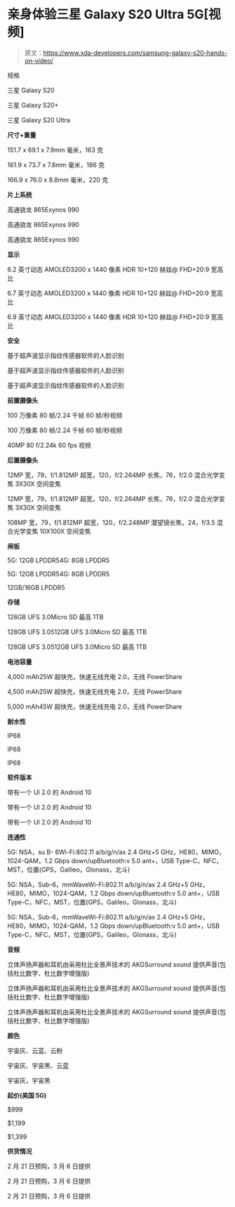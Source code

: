 # 亲身体验三星 Galaxy S20 Ultra 5G[视频]

> 原文：<https://www.xda-developers.com/samsung-galaxy-s20-hands-on-video/>

规格

三星 Galaxy S20

三星 Galaxy S20+

三星 Galaxy S20 Ultra

**尺寸+重量**

151.7 x 69.1 x 7.9mm 毫米，163 克

161.9 x 73.7 x 7.8mm 毫米，186 克

166.9 x 76.0 x 8.8mm 毫米，220 克

**片上系统**

高通骁龙 865Exynos 990

高通骁龙 865Exynos 990

高通骁龙 865Exynos 990

**显示**

6.2 英寸动态 AMOLED3200 x 1440 像素 HDR 10+120 赫兹@ FHD+20:9 宽高比

6.7 英寸动态 AMOLED3200 x 1440 像素 HDR 10+120 赫兹@ FHD+20:9 宽高比

6.9 英寸动态 AMOLED3200 x 1440 像素 HDR 10+120 赫兹@ FHD+20:9 宽高比

**安全**

基于超声波显示指纹传感器软件的人脸识别

基于超声波显示指纹传感器软件的人脸识别

基于超声波显示指纹传感器软件的人脸识别

**前置摄像头**

100 万像素 80 帧/2.24 千帧 60 帧/秒视频

100 万像素 80 帧/2.24 千帧 60 帧/秒视频

40MP 80 f/2.24k 60 fps 视频

**后置摄像头**

12MP 宽，79，f/1.812MP 超宽，120，f/2.264MP 长焦，76，f/2.0 混合光学变焦 3X30X 空间变焦

12MP 宽，79，f/1.812MP 超宽，120，f/2.264MP 长焦，76，f/2.0 混合光学变焦 3X30X 空间变焦

108MP 宽，79，f/1.812MP 超宽，120，f/2.248MP 潜望镜长焦，24，f/3.5 混合光学变焦 10X100X 空间变焦

**闸板**

5G: 12GB LPDDR54G: 8GB LPDDR5

5G: 12GB LPDDR54G: 8GB LPDDR5

12GB/16GB LPDDR5

**存储**

128GB UFS 3.0Micro SD 最高 1TB

128GB UFS 3.0512GB UFS 3.0Micro SD 最高 1TB

128GB UFS 3.0512GB UFS 3.0Micro SD 最高 1TB

**电池容量**

4,000 mAh25W 超快充，快速无线充电 2.0，无线 PowerShare

4,500 mAh25W 超快充，快速无线充电 2.0，无线 PowerShare

5,000 mAh45W 超快充，快速无线充电 2.0，无线 PowerShare

**耐水性**

IP68

IP68

IP68

**软件版本**

带有一个 UI 2.0 的 Android 10

带有一个 UI 2.0 的 Android 10

带有一个 UI 2.0 的 Android 10

**连通性**

5G: NSA，su B- 6Wi-Fi:802.11 a/b/g/n/ax 2.4 GHz+5 GHz，HE80，MIMO，1024-QAM，1.2 Gbps down/upBluetooth:v 5.0 ant+，USB Type-C，NFC，MST，位置(GPS，Galileo，Glonass，北斗)

5G: NSA，Sub-6，mmWaveWi-Fi:802.11 a/b/g/n/ax 2.4 GHz+5 GHz，HE80，MIMO，1024-QAM，1.2 Gbps down/upBluetooth:v 5.0 ant+，USB Type-C，NFC，MST，位置(GPS，Galileo，Glonass，北斗)

5G: NSA，Sub-6，mmWaveWi-Fi:802.11 a/b/g/n/ax 2.4 GHz+5 GHz，HE80，MIMO，1024-QAM，1.2 Gbps down/upBluetooth:v 5.0 ant+，USB Type-C，NFC，MST，位置(GPS，Galileo，Glonass，北斗)

**音频**

立体声扬声器和耳机由采用杜比全景声技术的 AKGSurround sound 提供声音(包括杜比数字、杜比数字增强版)

立体声扬声器和耳机由采用杜比全景声技术的 AKGSurround sound 提供声音(包括杜比数字、杜比数字增强版)

立体声扬声器和耳机由采用杜比全景声技术的 AKGSurround sound 提供声音(包括杜比数字、杜比数字增强版)

**颜色**

宇宙灰、云蓝、云粉

宇宙灰、宇宙黑、云蓝

宇宙灰，宇宙黑

**起价(美国 5G)**

$999

$1,199

$1,399

**供货情况**

2 月 21 日预购，3 月 6 日提供

2 月 21 日预购，3 月 6 日提供

2 月 21 日预购，3 月 6 日提供